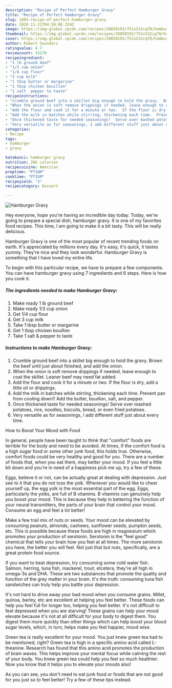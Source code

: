 ```yaml
---
description: "Recipe of Perfect Hamburger Gravy"
title: "Recipe of Perfect Hamburger Gravy"
slug: 1893-recipe-of-perfect-hamburger-gravy
date: 2020-11-21T04:50:06.324Z
image: https://img-global.cpcdn.com/recipes/20858193/751x532cq70/hamburger-gravy-recipe-main-photo.jpg
thumbnail: https://img-global.cpcdn.com/recipes/20858193/751x532cq70/hamburger-gravy-recipe-main-photo.jpg
cover: https://img-global.cpcdn.com/recipes/20858193/751x532cq70/hamburger-gravy-recipe-main-photo.jpg
author: Robert Saunders
ratingvalue: 4.7
reviewcount: 15170
recipeingredient:
- "1 lb ground beef"
- "1/3 cup onion"
- "1/4 cup flour"
- "3 cup milk"
- "1 tbsp butter or margarine"
- "1 tbsp chicken bouillon"
- "1 salt  pepper to taste"
recipeinstructions:
- "Crumble ground beef into a skillet big enough to hold the gravy.  Brown the beef until just about finished, and add the onion."
- "When the onion is soft remove drippings if needed, leave enough to coat the skillet.  Leaner beef may need fat added."
- "Add the flour and cook it for a minute or two.  If the flour is dry, add a little oil or drippings."
- "Add the milk in batches while stirring, thickening each time.  Prevent pan from cooling down!!  Add the butter, bouillon, salt, and pepper."
- "Once thickened taste for needed seasonings!  Serve over mashed potatoes, rice, noodles, biscuits, bread, or even fried potatoes."
- "Very versatile as for seasonings, I add different stuff just about every time."
categories:
- Recipe
tags:
- hamburger
- gravy

katakunci: hamburger gravy 
nutrition: 266 calories
recipecuisine: American
preptime: "PT10M"
cooktime: "PT35M"
recipeyield: "3"
recipecategory: Dessert

---
```



![Hamburger Gravy](https://img-global.cpcdn.com/recipes/20858193/751x532cq70/hamburger-gravy-recipe-main-photo.jpg)

Hey everyone, hope you're having an incredible day today. Today, we're going to prepare a special dish, hamburger gravy. It is one of my favorites food recipes. This time, I am going to make it a bit tasty. This will be really delicious.



Hamburger Gravy is one of the most popular of recent trending foods on earth. It's appreciated by millions every day. It's easy, it's quick, it tastes yummy. They're nice and they look wonderful. Hamburger Gravy is something that I have loved my entire life.


To begin with this particular recipe, we have to prepare a few components. You can have hamburger gravy using 7 ingredients and 6 steps. Here is how you cook it.

<!--inarticleads1-->

##### The ingredients needed to make Hamburger Gravy:

1. Make ready 1 lb ground beef
1. Make ready 1/3 cup onion
1. Get 1/4 cup flour
1. Get 3 cup milk
1. Take 1 tbsp butter or margarine
1. Get 1 tbsp chicken bouillon
1. Take 1 salt &amp; pepper to taste




<!--inarticleads2-->

##### Instructions to make Hamburger Gravy:

1. Crumble ground beef into a skillet big enough to hold the gravy.  Brown the beef until just about finished, and add the onion.
1. When the onion is soft remove drippings if needed, leave enough to coat the skillet.  Leaner beef may need fat added.
1. Add the flour and cook it for a minute or two.  If the flour is dry, add a little oil or drippings.
1. Add the milk in batches while stirring, thickening each time.  Prevent pan from cooling down!!  Add the butter, bouillon, salt, and pepper.
1. Once thickened taste for needed seasonings!  Serve over mashed potatoes, rice, noodles, biscuits, bread, or even fried potatoes.
1. Very versatile as for seasonings, I add different stuff just about every time.




How to Boost Your Mood with Food


In general, people have been taught to think that "comfort" foods are terrible for the body and need to be avoided. At times, if the comfort food is a high sugar food or some other junk food, this holds true. Otherwise, comfort foods could be very healthy and good for you. There are a number of foods that, when you eat them, may better your mood. If you feel a little bit down and you're in need of a happiness pick me up, try a few of these.

Eggs, believe it or not, can be actually great at dealing with depression. Just see to it that you do not toss the yolk. Whenever you would like to cheer yourself up, the egg yolk is the most essential part of the egg. Eggs, particularly the yolks, are full of B vitamins. B vitamins can genuinely help you boost your mood. This is because they help in bettering the function of your neural transmitters, the parts of your brain that control your mood. Consume an egg and feel a lot better!

Make a few trail mix of nuts or seeds. Your mood can be elevated by consuming peanuts, almonds, cashews, sunflower seeds, pumpkin seeds, etc. This is possible because these foods are high in magnesium which promotes your production of serotonin. Serotonin is the "feel good" chemical that tells your brain how you feel at all times. The more serotonin you have, the better you will feel. Not just that but nuts, specifically, are a great protein food source.

If you want to beat depression, try consuming some cold water fish. Salmon, herring, tuna fish, mackerel, trout, etcetera, they're all high in omega-3s and DHA. These are two substances that promote the quality and function of the grey matter in your brain. It's the truth: consuming tuna fish sandwiches can truly help you battle your depression. 

It's not hard to drive away your bad mood when you consume grains. Millet, quinoa, barley, etc are excellent at helping you feel better. These foods can help you feel full for longer too, helping you feel better. It's not difficult to feel depressed when you are starving! These grains can help your mood elevate because it's not at all difficult for your body to digest them. You digest them more quickly than other things which can help boost your blood sugar levels, which, in turn, helps make you feel happier, mood wise.

Green tea is really excellent for your mood. You just knew green tea had to be mentioned, right? Green tea is high in a specific amino acid called L-theanine. Research has found that this amino acid promotes the production of brain waves. This helps improve your mental focus while calming the rest of your body. You knew green tea could help you feel so much healthier. Now you know that it helps you to elevate your moods also!

As you can see, you don't need to eat junk food or foods that are not good for you just so to feel better! Try  a few  of  these  tips  instead.

